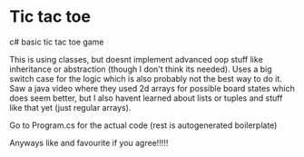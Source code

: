 # Tic tac toe
c# basic tic tac toe game

This is using classes, but doesnt implement advanced oop stuff like inheritance or abstraction (though I don't think its needed).
Uses a big switch case for the logic which is also probably not the best way to do it. 
Saw a java video where they used 2d arrays for possible board states which does seem better, but I also havent learned about lists or tuples and stuff like that yet (just regular arrays).

Go to Program.cs for the actual code (rest is autogenerated boilerplate)

Anyways like and favourite if you agree!!!!!
